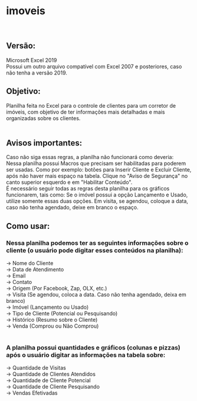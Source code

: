 # imoveis

<br>

## Versão:
Microsoft Excel 2019
<br>
Possui um outro arquivo compatível com Excel 2007 e posteriores, caso não tenha a versão 2019.
<br>

## Objetivo: <br>
Planilha feita no Excel para o controle de clientes para um corretor de imóveis, com objetivo de ter informações mais detalhadas e mais organizadas sobre os clientes. <br> <br>


## Avisos importantes: <br>
Caso não siga essas regras, a planilha não funcionará como deveria: <br>
Nessa planilha possui Macros que precisam ser habilitadas para poderem ser usadas. Como por exemplo: botões para Inserir Cliente e Excluir Cliente, após não haver mais espaço na tabela. Clique no "Aviso de Segurança" no canto superior esquerdo e em "Habilitar Conteúdo".<br>
É necessário seguir todas as regras desta planilha para os gráficos funcionarem, tais como: Se o imóvel possui a opção Lançamento e Usado, utilize somente essas duas opções. Em visita, se agendou, coloque a data, caso não tenha agendado, deixe em branco o espaço. <br>


## Como usar: <br>

### Nessa planilha podemos ter as seguintes informações sobre o cliente (o usuário pode digitar esses conteúdos na planilha): <br>
-> Nome do Cliente <br>
-> Data de Atendimento <br>
-> Email <br>
-> Contato <br>
-> Origem (Por Facebook, Zap, OLX, etc.) <br>
-> Visita (Se agendou, coloca a data. Caso não tenha agendado, deixa em branco) <br>
-> Imóvel (Lançamento ou Usado) <br>
-> Tipo de Cliente (Potencial ou Pesquisando) <br>
-> Histórico (Resumo sobre o Cliente)<br>
-> Venda (Comprou ou Não Comprou) <br>
<br>

### A planilha possui quantidades e gráficos (colunas e pizzas) após o usuário digitar as informações na tabela sobre: <br>
-> Quantidade de Visitas <br>
-> Quantidade de Clientes Atendidos <br>
-> Quantidade de Cliente Potencial <br>
-> Quantidade de Cliente Pesquisando <br>
-> Vendas Efetivadas <br>


